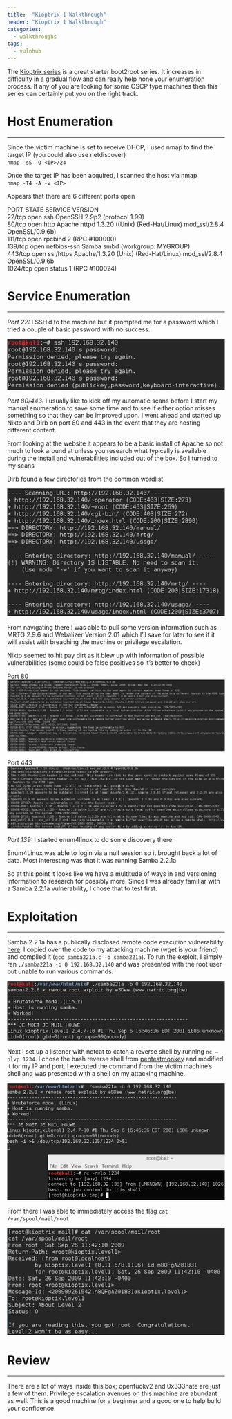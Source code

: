 ```yaml
---
title:  "Kioptrix 1 Walkthrough"
header: "Kioptrix 1 Walkthrough"
categories: 
  - walkthroughs
tags:
  - vulnhub
---
```


The [Kioptrix series](https://www.vulnhub.com/?q=Kioptrix&sort=date-des&type=vm) is a great starter boot2root series. It increases in difficulty in a gradual flow and can really help hone your enumeration process. If any of you are looking for some OSCP type machines then this series can certainly put you on the right track.

# Host Enumeration  
***

Since the victim machine is set to receive DHCP, I used nmap to find the target IP (you could also use netdiscover)  
`nmap -sS -O <IP>/24`  

Once the target IP has been acquired, I scanned the host via nmap  
`nmap -T4 -A -v <IP>`  

Appears that there are 6 different ports open  

PORT     STATE SERVICE     VERSION  
22/tcp   open  ssh         OpenSSH 2.9p2 (protocol 1.99)  
80/tcp   open  http        Apache httpd 1.3.20 ((Unix)  (Red-Hat/Linux) mod_ssl/2.8.4 OpenSSL/0.9.6b)  
111/tcp  open  rpcbind     2 (RPC #100000)  
139/tcp  open  netbios-ssn Samba smbd (workgroup: MYGROUP)  
443/tcp  open  ssl/https   Apache/1.3.20 (Unix)  (Red-Hat/Linux) mod_ssl/2.8.4 OpenSSL/0.9.6b  
1024/tcp open  status      1 (RPC #100024)  

# Service Enumeration  
***

*Port 22:* I SSH’d to the machine but it prompted me for a password which I tried a couple of basic password with no success.  

![SSH Attempt](/assets/images/kio1ssh.jpg)  

*Port 80/443:* I usually like to kick off my automatic scans before I start my manual enumeration to save some time and to see if either option misses something so that they can be improved upon. I went ahead and started up Nikto and Dirb on port 80 and 443 in the event that they are hosting different content.  

From looking at the website it appears to be a basic install of Apache so not much to look around at unless you research what typically is available during the install and vulnerabilities included out of the box. So I turned to my scans  

Dirb found a few directories from the common wordlist  

![Dirb Results](/assets/images/kio1dirb.jpg)  

From navigating there I was able to pull some version information such as MRTG 2.9.6 and Webalizer Version 2.01 which I’ll save for later to see if it will assist with breaching the machine or privilege escalation.  

Nikto seemed to hit pay dirt as it blew up with information of possible vulnerabilities (some could be false positives so it’s better to check)  

Port 80  
![Nikto 80 Results](/assets/images/kio1nikto80.jpg)  

Port 443  
![Nikto 443 Results](/assets/images/kio1nikto443.jpg)  

*Port 139:* I started enum4linux to do some discovery there  

Enum4Linux was able to login via a null session so it brought back a lot of data. Most interesting was that it was running Samba 2.2.1a  

So at this point it looks like we have a multitude of ways in and versioning information to research for possibly more. Since I was already familiar with a Samba 2.2.1a vulnerability, I chose that to test first.  

# Exploitation
***

Samba 2.2.1a has a publically disclosed remote code execution vulnerability [here]( https://www.exploit-db.com/exploits/10/).  I copied over the code to my attacking machine (wget is your friend) and compiled it (`gcc samba221a.c -o samba221a`). To run the exploit, I simply ran `./samba221a -b 0 192.168.32.140` and was presented with the root user but unable to run various commands.  

![Samba Example](/assets/images/kio1samba.jpg)  

Next I set up a listener with netcat to catch a reverse shell by running `nc –nlvp 1234`. I chose the bash reverse shell from [pentestmonkey](http://pentestmonkey.net/cheat-sheet/shells/reverse-shell-cheat-sheet) and modified it for my IP and port. I executed the command from the victim machine’s shell and was presented with a shell on my attacking machine.  

![Root](/assets/images/kio1root.jpg)  

From there I was able to immediately access the flag `cat /var/spool/mail/root`  

![Flag](/assets/images/kio1flag.jpg)  


# Review  
***

There are a lot of ways inside this box; openfuckv2 and 0x333hate are just a few of them. Privilege escalation avenues on this machine are abundant as well. This is a good machine for a beginner and a good one to help build your confidence.  